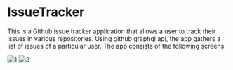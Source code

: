 # IssueTracker
This is a Github issue tracker application that allows a user to track their issues in various repositories. Using github graphql api, the app gathers
a list of issues of a particular user. The app consists of the following screens:

![1](https://github.com/tedblair2/IssueTracker/assets/39332527/f6b88413-6543-4909-97eb-631053473a41)
![2](https://github.com/tedblair2/IssueTracker/assets/39332527/c1720194-08fe-430f-a0b1-bbfd6cbdfdd3)

